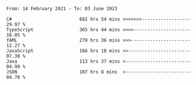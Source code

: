<!-- [![Top Langs](https://github-readme-stats.vercel.app/api/top-langs/?username=thititongumpun&layout=compact&langs_count=7&theme=prussian)](https://github.com/thititongumpun)
[![Anurag's GitHub stats](https://github-readme-stats.vercel.app/api?username=thititongumpun&hide=stars&show_icons=true&theme=prussian)](https://github.com/thititongumpun) -->

<!--START_SECTION:waka-->

```text
From: 14 February 2021 - To: 03 June 2023

C#                         682 hrs 54 mins >>>>>>>------------------   29.97 %
TypeScript                 365 hrs 44 mins >>>>---------------------   16.05 %
YAML                       279 hrs 36 mins >>>----------------------   12.27 %
JavaScript                 166 hrs 18 mins >>-----------------------   07.30 %
Java                       113 hrs 37 mins >------------------------   04.99 %
JSON                       107 hrs 8 mins  >------------------------   04.70 %
```

<!--END_SECTION:waka-->
